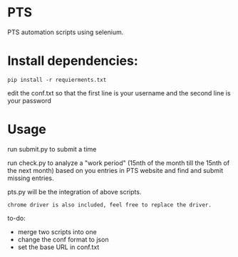 # PTS

PTS automation scripts using selenium.

# Install dependencies:
```
pip install -r requierments.txt
```
edit the conf.txt so that the first line is your username and the second line is your password

# Usage
run submit.py to submit a time

run check.py to analyze a "work period" (15nth of the month till the 15nth of the next month) based on you entries in PTS website and find and submit missing entries.

pts.py will be the integration of above scripts.
```
chrome driver is also included, feel free to replace the driver.
```
to-do:
- merge two scripts into one
- change the conf format to json
- set the base URL in conf.txt


